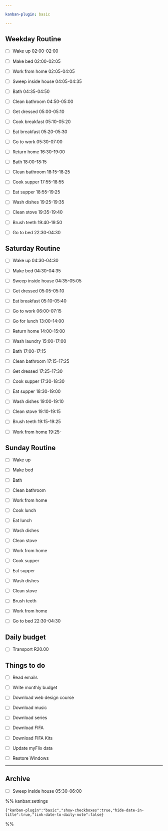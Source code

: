 ```yaml
---

kanban-plugin: basic

---
```


## Weekday Routine

- [ ] Wake up 02:00-02:00
- [ ] Make bed 02:00-02:05
- [ ] Work from home 02:05-04:05
- [ ] Sweep inside house 04:05-04:35
- [ ] Bath 04:35-04:50
- [ ] Clean bathroom 04:50-05:00
- [ ] Get dressed 05:00-05:10
- [ ] Cook breakfast 05:10-05:20
- [ ] Eat breakfast 05:20-05:30
- [ ] Go to work 05:30-07:00
- [ ] Return home 16:30-19:00
- [ ] Bath 18:00-18:15
- [ ] Clean bathroom 18:15-18:25
- [ ] Cook supper 17:55-18:55
- [ ] Eat supper 18:55-19:25
- [ ] Wash dishes 19:25-19:35
- [ ] Clean stove 19:35-19:40
- [ ] Brush teeth 19:40-19:50
- [ ] Go to bed 22:30-04:30


## Saturday Routine

- [ ] Wake up 04:30-04:30
- [ ] Make bed 04:30-04:35
- [ ] Sweep inside house 04:35-05:05
- [ ] Get dressed 05:05-05:10
- [ ] Eat breakfast 05:10-05:40
- [ ] Go to work 06:00-07:15
- [ ] Go for lunch 13:00-14:00
- [ ] Return home 14:00-15:00
- [ ] Wash laundry 15:00-17:00
- [ ] Bath 17:00-17:15
- [ ] Clean bathroom 17:15-17:25
- [ ] Get dressed 17:25-17:30
- [ ] Cook supper 17:30-18:30
- [ ] Eat supper 18:30-19:00
- [ ] Wash dishes 19:00-19:10
- [ ] Clean stove 19:10-19:15
- [ ] Brush teeth 19:15-19:25
- [ ] Work from home 19:25-


## Sunday Routine

- [ ] Wake up
- [ ] Make bed
- [ ] Bath
- [ ] Clean bathroom
- [ ] Work from home
- [ ] Cook lunch
- [ ] Eat lunch
- [ ] Wash dishes
- [ ] Clean stove
- [ ] Work from home
- [ ] Cook supper
- [ ] Eat supper
- [ ] Wash dishes
- [ ] Clean stove
- [ ] Brush teeth
- [ ] Work from home
- [ ] Go to bed 22:30-04:30


## Daily budget

- [ ] Transport R20.00


## Things to do

- [ ] Read emails
- [ ] Write monthly budget
- [ ] Download web design course
- [ ] Download music
- [ ] Download series
- [ ] Download FIFA
- [ ] Download FIFA Kits
- [ ] Update myFlix data
- [ ] Restore Windows


***

## Archive

- [ ] Sweep inside house 05:30-06:00

%% kanban:settings
```
{"kanban-plugin":"basic","show-checkboxes":true,"hide-date-in-title":true,"link-date-to-daily-note":false}
```
%%